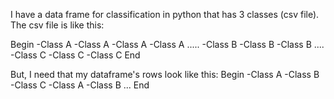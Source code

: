 I have a data frame for classification in python that has 3 classes (csv file). The csv file is like this:

Begin
-Class A
-Class A
-Class A
-Class A
.....
-Class B
-Class B
-Class B
....
-Class C
-Class C
-Class C
End

But, I need that my dataframe's rows look like this:
Begin
-Class A
-Class B
-Class C
-Class A
-Class B
...
End